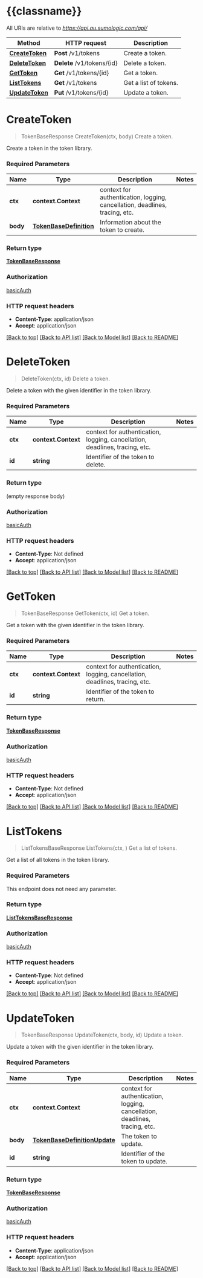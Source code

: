 # {{classname}}

All URIs are relative to *https://api.au.sumologic.com/api/*

Method | HTTP request | Description
------------- | ------------- | -------------
[**CreateToken**](TokensLibraryManagementApi.md#CreateToken) | **Post** /v1/tokens | Create a token.
[**DeleteToken**](TokensLibraryManagementApi.md#DeleteToken) | **Delete** /v1/tokens/{id} | Delete a token.
[**GetToken**](TokensLibraryManagementApi.md#GetToken) | **Get** /v1/tokens/{id} | Get a token.
[**ListTokens**](TokensLibraryManagementApi.md#ListTokens) | **Get** /v1/tokens | Get a list of tokens.
[**UpdateToken**](TokensLibraryManagementApi.md#UpdateToken) | **Put** /v1/tokens/{id} | Update a token.

# **CreateToken**
> TokenBaseResponse CreateToken(ctx, body)
Create a token.

Create a token in the token library.

### Required Parameters

Name | Type | Description  | Notes
------------- | ------------- | ------------- | -------------
 **ctx** | **context.Context** | context for authentication, logging, cancellation, deadlines, tracing, etc.
  **body** | [**TokenBaseDefinition**](TokenBaseDefinition.md)| Information about the token to create. | 

### Return type

[**TokenBaseResponse**](TokenBaseResponse.md)

### Authorization

[basicAuth](../README.md#basicAuth)

### HTTP request headers

 - **Content-Type**: application/json
 - **Accept**: application/json

[[Back to top]](#) [[Back to API list]](../README.md#documentation-for-api-endpoints) [[Back to Model list]](../README.md#documentation-for-models) [[Back to README]](../README.md)

# **DeleteToken**
> DeleteToken(ctx, id)
Delete a token.

Delete a token with the given identifier in the token library.

### Required Parameters

Name | Type | Description  | Notes
------------- | ------------- | ------------- | -------------
 **ctx** | **context.Context** | context for authentication, logging, cancellation, deadlines, tracing, etc.
  **id** | **string**| Identifier of the token to delete. | 

### Return type

 (empty response body)

### Authorization

[basicAuth](../README.md#basicAuth)

### HTTP request headers

 - **Content-Type**: Not defined
 - **Accept**: application/json

[[Back to top]](#) [[Back to API list]](../README.md#documentation-for-api-endpoints) [[Back to Model list]](../README.md#documentation-for-models) [[Back to README]](../README.md)

# **GetToken**
> TokenBaseResponse GetToken(ctx, id)
Get a token.

Get a token with the given identifier in the token library.

### Required Parameters

Name | Type | Description  | Notes
------------- | ------------- | ------------- | -------------
 **ctx** | **context.Context** | context for authentication, logging, cancellation, deadlines, tracing, etc.
  **id** | **string**| Identifier of the token to return. | 

### Return type

[**TokenBaseResponse**](TokenBaseResponse.md)

### Authorization

[basicAuth](../README.md#basicAuth)

### HTTP request headers

 - **Content-Type**: Not defined
 - **Accept**: application/json

[[Back to top]](#) [[Back to API list]](../README.md#documentation-for-api-endpoints) [[Back to Model list]](../README.md#documentation-for-models) [[Back to README]](../README.md)

# **ListTokens**
> ListTokensBaseResponse ListTokens(ctx, )
Get a list of tokens.

Get a list of all tokens in the token library.

### Required Parameters
This endpoint does not need any parameter.

### Return type

[**ListTokensBaseResponse**](ListTokensBaseResponse.md)

### Authorization

[basicAuth](../README.md#basicAuth)

### HTTP request headers

 - **Content-Type**: Not defined
 - **Accept**: application/json

[[Back to top]](#) [[Back to API list]](../README.md#documentation-for-api-endpoints) [[Back to Model list]](../README.md#documentation-for-models) [[Back to README]](../README.md)

# **UpdateToken**
> TokenBaseResponse UpdateToken(ctx, body, id)
Update a token.

Update a token with the given identifier in the token library.

### Required Parameters

Name | Type | Description  | Notes
------------- | ------------- | ------------- | -------------
 **ctx** | **context.Context** | context for authentication, logging, cancellation, deadlines, tracing, etc.
  **body** | [**TokenBaseDefinitionUpdate**](TokenBaseDefinitionUpdate.md)| The token to update. | 
  **id** | **string**| Identifier of the token to update. | 

### Return type

[**TokenBaseResponse**](TokenBaseResponse.md)

### Authorization

[basicAuth](../README.md#basicAuth)

### HTTP request headers

 - **Content-Type**: application/json
 - **Accept**: application/json

[[Back to top]](#) [[Back to API list]](../README.md#documentation-for-api-endpoints) [[Back to Model list]](../README.md#documentation-for-models) [[Back to README]](../README.md)

